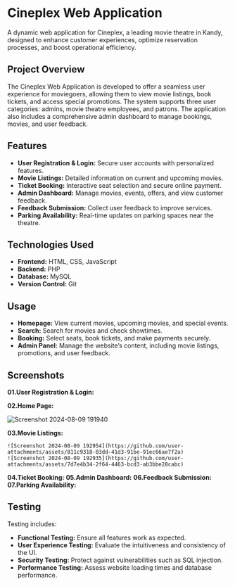 # Cineplex Web Application

<p>A dynamic web application for Cineplex, a leading movie theatre in Kandy, designed to enhance customer experiences, optimize reservation processes, and boost operational efficiency.</p>

## Project Overview

<p>The Cineplex Web Application is developed to offer a seamless user experience for moviegoers, allowing them to view movie listings, book tickets, and access special promotions. The system supports three user categories: admins, movie theatre employees, and patrons. The application also includes a comprehensive admin dashboard to manage bookings, movies, and user feedback.</p>

## Features

<ul>
    <li><strong>User Registration & Login:</strong> Secure user accounts with personalized features.</li>
    <li><strong>Movie Listings:</strong> Detailed information on current and upcoming movies.</li>
    <li><strong>Ticket Booking:</strong> Interactive seat selection and secure online payment.</li>
    <li><strong>Admin Dashboard:</strong> Manage movies, events, offers, and view customer feedback.</li>
    <li><strong>Feedback Submission:</strong> Collect user feedback to improve services.</li>
    <li><strong>Parking Availability:</strong> Real-time updates on parking spaces near the theatre.</li>
</ul>

## Technologies Used

<ul>
    <li><strong>Frontend:</strong> HTML, CSS, JavaScript</li>
    <li><strong>Backend:</strong> PHP</li>
    <li><strong>Database:</strong> MySQL</li>
    <li><strong>Version Control:</strong> Git</li>
</ul>

## Usage

<ul>
    <li><strong>Homepage:</strong> View current movies, upcoming movies, and special events.</li>
    <li><strong>Search:</strong> Search for movies and check showtimes.</li>
    <li><strong>Booking:</strong> Select seats, book tickets, and make payments securely.</li>
    <li><strong>Admin Panel:</strong> Manage the website’s content, including movie listings, promotions, and user feedback.</li>
</ul>

## Screenshots
<b>01.User Registration & Login:</b>

<b>02.Home Page:</b>

![Screenshot 2024-08-09 191940](https://github.com/user-attachments/assets/74857518-0db7-45c1-a0e2-9ab099ec4b64)

<b>03.Movie Listings:</b>

    ![Screenshot 2024-08-09 192954](https://github.com/user-attachments/assets/811c9318-03dd-41d3-91be-91ec66ae7f2a)
    ![Screenshot 2024-08-09 192935](https://github.com/user-attachments/assets/7d7e4b34-2f64-4463-bcd3-ab3bbe28cabc)

<b>04.Ticket Booking:</b>
<b>05.Admin Dashboard:</b>
<b>06.Feedback Submission:</b>
<b>07.Parking Availability:</b>


## Testing

<p>Testing includes:</p>

<ul>
    <li><strong>Functional Testing:</strong> Ensure all features work as expected.</li>
    <li><strong>User Experience Testing:</strong> Evaluate the intuitiveness and consistency of the UI.</li>
    <li><strong>Security Testing:</strong> Protect against vulnerabilities such as SQL injection.</li>
    <li><strong>Performance Testing:</strong> Assess website loading times and database performance.</li>
</ul>
